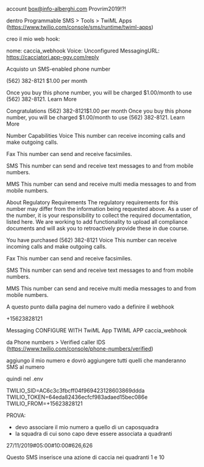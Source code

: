 

account
box@info-alberghi.com
Provrim2019!?!




dentro Programmable SMS > Tools > TwiML Apps (https://www.twilio.com/console/sms/runtime/twiml-apps)

creo il mio web hook:


nome: caccia_webhook
Voice: Unconfigured
MessagingURL: https://cacciatori.app-ggv.com/reply


Acquisto un  SMS-enabled phone number

(562) 382-8121
$1.00 per month

Once you buy this phone number, you will be charged $1.00/month to use (562) 382-8121. Learn More



Congratulations
(562) 382-8121$1.00 per month
Once you buy this phone number, you will be charged $1.00/month to use (562) 382-8121. Learn More

Number Capabilities
Voice
This number can receive incoming calls and make outgoing calls.

Fax
This number can send and receive facsimiles.

SMS
This number can send and receive text messages to and from mobile numbers.

MMS
This number can send and receive multi media messages to and from mobile numbers.

About Regulatory Requirements
The regulatory requirements for this number may differ from the information being requested above. As a user of the number, it is your responsibility to collect the required documentation, listed here. We are working to add functionality to upload all compliance documents and will ask you to retroactively provide these in due course.

 
You have purchased
(562) 382-8121
Voice
This number can receive incoming calls and make outgoing calls.

Fax
This number can send and receive facsimiles.

SMS
This number can send and receive text messages to and from mobile numbers.

MMS
This number can send and receive multi media messages to and from mobile numbers.



A questo punto dalla pagina del numero vado a definire il webhook


+15623828121


Messaging
CONFIGURE WITH
TwiML App
TWIML APP
caccia_webhook




da Phone numbers > Verified caller IDS (https://www.twilio.com/console/phone-numbers/verified)

aggiungo il mio numero e dovrò aggiungere tutti quelli che manderanno SMS al numero



quindi nel .env 

TWILIO_SID=AC6c3c3fbcff04f969423128603869ddda
TWILIO_TOKEN=64eda82436ecfcf983adaed15bec086e
TWILIO_FROM=+15623828121



PROVA:

- devo associare il mio numero a quello di un caposquadra 
- la squadra di cui sono capo deve essere associata a quadranti



27/11/2019#05:00#10:00#626,626

Questo SMS inserisce una azione di caccia nei quadranti 1 e 10